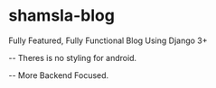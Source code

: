 # shamsla-blog
Fully Featured, Fully Functional Blog Using Django 3+

-- Theres is no styling for android.

-- More Backend Focused.

